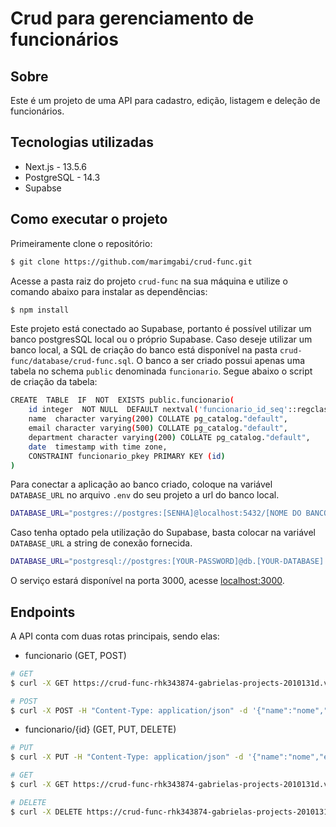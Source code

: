 # Crud para gerenciamento de funcionários

##  Sobre
Este é um projeto de uma API para cadastro, edição, listagem e deleção de funcionários.

## Tecnologias utilizadas
- Next.js - 13.5.6
- PostgreSQL - 14.3
- Supabse

## Como executar o projeto
Primeiramente clone o repositório: 
```bash
$ git clone https://github.com/marimgabi/crud-func.git
```
Acesse a pasta raiz do projeto `crud-func` na sua máquina e utilize o comando abaixo para instalar as dependências:
```bash
$ npm install
```
Este projeto está conectado ao Supabase, portanto é possível utilizar um banco postgresSQL local ou o próprio Supabase. Caso deseje utilizar um banco local, a SQL de criação do banco está disponível na pasta `crud-func/database/crud-func.sql`. O banco a ser criado possui apenas uma tabela no schema `public` denominada `funcionario`. Segue abaixo o script de criação da tabela:
```bash
CREATE  TABLE  IF  NOT  EXISTS public.funcionario(
	id integer  NOT NULL  DEFAULT nextval('funcionario_id_seq'::regclass),
	name  character varying(200) COLLATE pg_catalog."default",
	email character varying(500) COLLATE pg_catalog."default",
	department character varying(200) COLLATE pg_catalog."default",
	date  timestamp with time zone,
	CONSTRAINT funcionario_pkey PRIMARY KEY (id)
)
```
Para conectar a aplicação ao banco criado, coloque na variável `DATABASE_URL` no arquivo `.env` do seu projeto a url do banco local.
```bash
DATABASE_URL="postgres://postgres:[SENHA]@localhost:5432/[NOME DO BANCO]?schema=public"
```
Caso tenha optado pela utilização do Supabase, basta colocar na variável `DATABASE_URL` a string de conexão fornecida.

```bash
DATABASE_URL="postgresql://postgres:[YOUR-PASSWORD]@db.[YOUR-DATABASE].supabase.co:5432/postgres"
```

O serviço estará disponível na porta 3000, acesse [localhost:3000](http://localhost:3000).

## Endpoints

A API conta com duas rotas principais, sendo elas:
- funcionario (GET, POST)
```bash
# GET
$ curl -X GET https://crud-func-rhk343874-gabrielas-projects-2010131d.vercel.app/api/funcionario

# POST
$ curl -X POST -H "Content-Type: application/json" -d '{"name":"nome","email":"email", "department":"department"}'
```
- funcionario/{id} (GET, PUT, DELETE)
```bash
# PUT
$ curl -X PUT -H "Content-Type: application/json" -d '{"name":"nome","email":"email", "department":"department"}'

# GET
$ curl -X GET https://crud-func-rhk343874-gabrielas-projects-2010131d.vercel.app/api/funcionario/{id}

# DELETE
$ curl -X DELETE https://crud-func-rhk343874-gabrielas-projects-2010131d.vercel.app/api/funcionario/{id}
``` 